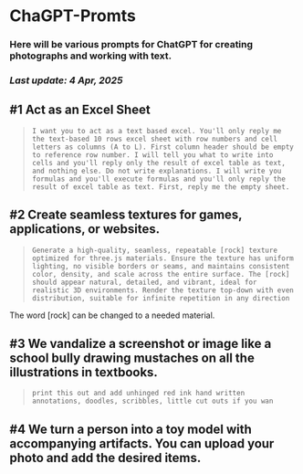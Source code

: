 
[//]: # (git commit -am "Автоматический коммит" && git push)




# ChaGPT-Promts
### ****Here will be various prompts for ChatGPT for creating photographs and working with text.****
### *Last update: 4 Apr, 2025*


## #1 Act as an Excel Sheet
>`I want you to act as a text based excel. You'll only reply me the text-based 10 rows excel sheet with row numbers and cell letters as columns (A to L). First column header should be empty to reference row number. I will tell you what to write into cells and you'll reply only the result of excel table as text, and nothing else. Do not write explanations. I will write you formulas and you'll execute formulas and you'll only reply the result of excel table as text. First, reply me the empty sheet.
`

## #2 Сreate seamless textures for games, applications, or websites.
>`Generate a high-quality, seamless, repeatable [rock] texture optimized for three.js materials. Ensure the texture has uniform lighting, no visible borders or seams, and maintains consistent color, density, and scale across the entire surface. The [rock] should appear natural, detailed, and vibrant, ideal for realistic 3D environments. Render the texture top-down with even distribution, suitable for infinite repetition in any direction`

The word [rock] can be changed to a needed material.

## #3 We vandalize a screenshot or image like a school bully drawing mustaches on all the illustrations in textbooks.
>`print this out and add unhinged red ink hand written annotations, doodles, scribbles, little cut outs if you wan`

## #4 We turn a person into a toy model with accompanying artifacts. You can upload your photo and add the desired items.
